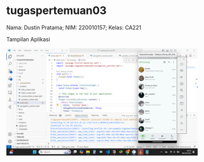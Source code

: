 # tugaspertemuan03

Nama: Dustin Pratama;
NIM: 220010157;
Kelas: CA221

Tampilan Aplikasi

![](Screenshot_283.png)
